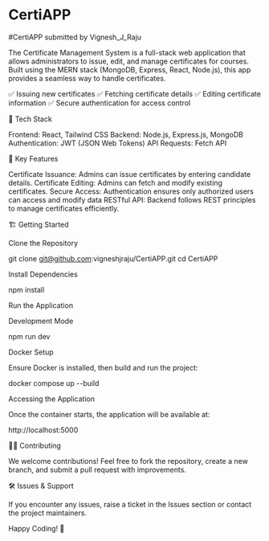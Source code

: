 # CertiAPP

#CertiAPP submitted by Vignesh_J_Raju

The Certificate Management System is a full-stack web application that allows administrators to issue, edit, and manage certificates for courses. Built using the MERN stack (MongoDB, Express, React, Node.js), this app provides a seamless way to handle certificates.

✅ Issuing new certificates
✅ Fetching certificate details
✅ Editing certificate information
✅ Secure authentication for access control

🚀 Tech Stack

Frontend: React, Tailwind CSS
Backend: Node.js, Express.js, MongoDB
Authentication: JWT (JSON Web Tokens)
API Requests: Fetch API

📌 Key Features

Certificate Issuance: Admins can issue certificates by entering candidate details.
Certificate Editing: Admins can fetch and modify existing certificates.
Secure Access: Authentication ensures only authorized users can access and modify data
RESTful API: Backend follows REST principles to manage certificates efficiently.

🏗️ Getting Started

Clone the Repository

git clone git@github.com:vigneshjraju/CertiAPP.git
cd CertiAPP

Install Dependencies

npm install

Run the Application

Development Mode

npm run dev

Docker Setup

Ensure Docker is installed, then build and run the project:

docker compose up --build

Accessing the Application

Once the container starts, the application will be available at:

http://localhost:5000


👨‍💻 Contributing

We welcome contributions! Feel free to fork the repository, create a new branch, and submit a pull request with improvements.

🛠️ Issues & Support

If you encounter any issues, raise a ticket in the Issues section or contact the project maintainers.

Happy Coding! 🚀
